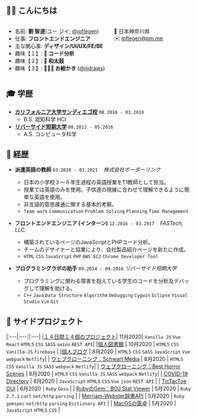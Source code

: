 ## 👋🏼 こんにちは

<ul style="float: left;"> 
<li> 名前: <b>劉 智道</b>(ユー ジイ; <a href="https://github.com/ipflegen">@ipflegen</a>)</li>
<li> 仕事: <b>フロントエンドエンジニア</b></li>
<li> 主な関心事: <b>ディザイン/UI/UX/FE/BE</b></li>
<li> 趣味【１】: <b>🤖 コード分析</b></li>
<li> 趣味【２】: <b>🥁 和太鼓</b> </li>
<li> 趣味【３】: <b>👨🏼‍🎨 お絵かき</b> (<a href="https://www.instagram.com/jiidraws/">@jiidraws</a>)</li>
</ul>

<ul style="float: left;"> 
📍 日本神奈川県 <br />
✉️ <a href = "mailto: ipflegen@pm.me">ipflegen@pm.me</a>
</ul>
<div style="clear: both;"></div>

## 🎓 学歴

- <b>[カリフォルニア大学サンディエゴ校](https://ucsd.edu)</b>  `08.2016 - 03.2019`
  - B.S. 認知科学 HCI
- <b>[リバーサイド短期大学](http://www.rcc.edu)</b> `08.2013 - 05.2016`
  - A.S. コンピュータ科学

## 💼 経歴
- <b>派遣英語の教師</b> `03.2020 - 03.2021` &nbsp;&nbsp; <i>株式会社ボーダーリンク</i>
  - 日本の小学校３〜６年生過程の英語授業をT1教師として担当。
  - 授業では英語のみを使用。子供達の視線に合わせて理解できるように簡単な英語を使用。
  - 非言語的意思疎通に関する基本的考察。
  - `Team work` `Communication` `Problem Solving` `Planning` `Time Management`
- <b>フロントエンドエンジニア (インターン)</b> `12.2016 - 03.2017` &nbsp;&nbsp; <i>FASTech, LLC.</i>
  - 構築されているページのJavaScriptとPHPコード分析。 <br /> 
  - チームのデザイナーと協業により、会社製品紹介ページを新たに作成。 <br />
  - `HTML` `CSS` `JavaScript` `PHP` `AWS EC2` `Chrome Developer Tool` 

- <b>プログラミングラボの助手</b> `09.2014 - 04.2016` <i>リバーサイド短期大学 </i>
  - プログラミングに関わる障害を抱えている学生のコードを分析及デバッグして理解を助ける。<br /> 
  - `C++` `Java` `Data Structure` `Algorithm` `Debugging` `Cygwin` `Eclipse` `Visual Studio` `Vim` `Git`

## 🧸 サイドプロジェクト

|:---|:---:|:---|
|[１４日間１４個のプロジェクト](https://github.com/ipflegen/14Days_14Projects)| 11月2020| `Vanilla JS` `Vue` `React` `HTML5` `CSS` `SASS` `axios` `REST API`|
|[個人図書館](https://github.com/ipflegen/library) | 10月2020 | `HTML5` `CSS`  `Vanilla-JS` `firebase` |
|[個人ブログ](https://github.com/ipflegen/vue-blog) | 8月2020 | `HTML5` `CSS` `SASS` `JavaScript` `Vue` `webpack` `Netlify`|
| [ウェブクローニング：Schwart Media](https://github.com/ipflegen/clone-schwartz-media) | 8月2020 | `HTML5` `CSS` `Vanilla JS` `SASS` `webpack` `Netlify`|
| [ウェブクローニング：Best Horror Scenes](https://github.com/ipflegen/clone-best-horror-scenes) | 8月2020 | `HTML5` `CSS` `Vanilla JS` `SASS` `webpack` `Netlify`|
| [COVID-19 Directory](https://github.com/ipflegen/covid-directory) | 8月2020 | `JavaScript` `HTML5` `CSS` `Vue` `json` `REST API` |
| [TicTacToe GUI](https://github.com/ipflegen/ruby-toy-projects/tree/master/tic-tac-toe/gui) | 6月2020 | `Ruby` `Gosu` |
| [RubyのGem：BOJ Stat Viewer](https://github.com/ipflegen/boj-solvedac) | 5月2020 | `Ruby 2.7.1` `curl` `net/http` `parsing` |
| [Merriam-Webster辞書API](https://github.com/ipflegen/mw-dictionary) | 5月2020 | `Ruby` `gemspec` `net/http` `parsing` `Dictionary API` |
| [MacOSの電卓](https://github.com/ipflegen/mac-calculator) | 5月2020 | `JavaScript` `HTML5` `CSS` |

